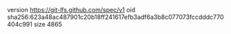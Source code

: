 version https://git-lfs.github.com/spec/v1
oid sha256:623a48ac487901c20b18ff241617efb3adf6a3b8c077073fccdddc770404c991
size 4865
